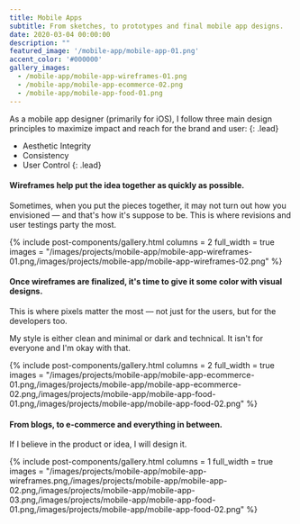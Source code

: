 ```yaml
---
title: Mobile Apps
subtitle: From sketches, to prototypes and final mobile app designs.
date: 2020-03-04 00:00:00
description: ""
featured_image: '/mobile-app/mobile-app-01.png'
accent_color: '#000000'
gallery_images:
  - /mobile-app/mobile-app-wireframes-01.png
  - /mobile-app/mobile-app-ecommerce-02.png
  - /mobile-app/mobile-app-food-01.png
---
```


As a mobile app designer (primarily for iOS), I follow three main design principles to maximize impact and reach for the brand and user:
{: .lead}

- Aesthetic Integrity
- Consistency
- User Control
{: .lead}

#### Wireframes help put the idea together as quickly as possible.

Sometimes, when you put the pieces together, it may not turn out how you envisioned — and that's how it's suppose to be. This is where revisions and user testings party the most.

{% include post-components/gallery.html
	columns = 2
	full_width = true
	images = "/images/projects/mobile-app/mobile-app-wireframes-01.png,/images/projects/mobile-app/mobile-app-wireframes-02.png"
%}

#### Once wireframes are finalized, it's time to give it some color with visual designs.

This is where pixels matter the most — not just for the users, but for the developers too.

My style is either clean and minimal or dark and technical. It isn't for everyone and I'm okay with that.

{% include post-components/gallery.html
	columns = 2
	full_width = true
	images = "/images/projects/mobile-app/mobile-app-ecommerce-01.png,/images/projects/mobile-app/mobile-app-ecommerce-02.png,/images/projects/mobile-app/mobile-app-food-01.png,/images/projects/mobile-app/mobile-app-food-02.png"
%}

#### From blogs, to e-commerce and everything in between.

If I believe in the product or idea, I will design it.

{% include post-components/gallery.html
	columns = 1
	full_width = true
	images = "/images/projects/mobile-app/mobile-app-wireframes.png,/images/projects/mobile-app/mobile-app-02.png,/images/projects/mobile-app/mobile-app-03.png,/images/projects/mobile-app/mobile-app-food-01.png,/images/projects/mobile-app/mobile-app-food-02.png"
%}